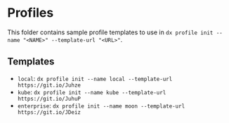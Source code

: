 # Profiles

This folder contains sample profile templates to use in `dx profile init --name "<NAME>" --template-url "<URL>"`.

## Templates

* `local`: `dx profile init --name local --template-url https://git.io/Juhze`
* `kube`: `dx profile init --name kube --template-url https://git.io/JuhuP`
* `enterprise`: `dx profile init --name moon --template-url https://git.io/JDeiz`
